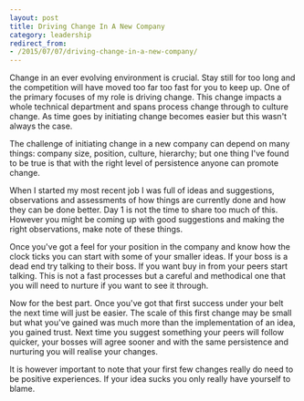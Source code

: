 ```yaml
---
layout: post
title: Driving Change In A New Company
category: leadership
redirect_from:
- /2015/07/07/driving-change-in-a-new-company/
---
```


Change in an ever evolving environment is crucial. Stay still for too long and
the competition will have moved too far too fast for you to keep up. One of the
primary focuses of my role is driving change. This change impacts a whole
technical department and spans process change through to culture change. As time
goes by initiating change becomes easier but this wasn't always the case.
<!--more-->

The challenge of initiating change in a new company can depend on many things:
company size, position, culture, hierarchy; but one thing I've found to be true
is that with the right level of persistence anyone can promote change.

When I started my most recent job I was full of ideas and suggestions,
observations and assessments of how things are currently done and how they can
be done better. Day 1 is not the time to share too much of this. However you
might be coming up with good suggestions and making the right observations, make
note of these things.

Once you've got a feel for your position in the company and know how the clock
ticks you can start with some of your smaller ideas. If your boss is a dead end
try talking to their boss. If you want buy in from your peers start talking.
This is not a fast processes but a careful and methodical one that you will need
to nurture if you want to see it through.

Now for the best part. Once you've got that first success under your belt the
next time will just be easier. The scale of this first change may be small but
what you've gained was much more than the implementation of an idea, you gained
trust. Next time you suggest something your peers will follow quicker, your
bosses will agree sooner and with the same persistence and nurturing you will
realise your changes.

It is however important to note that your first few changes really do need to be
positive experiences. If your idea sucks you only really have yourself to blame.
